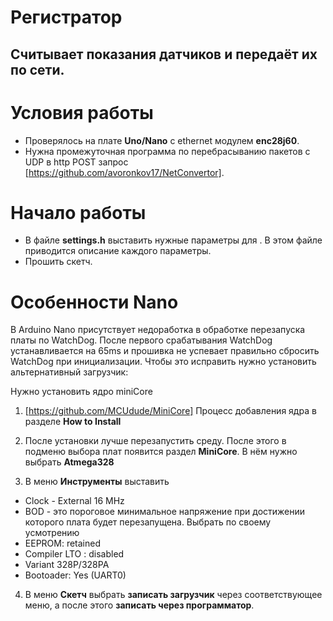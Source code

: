 # Регистратор
## Считывает показания датчиков и передаёт их по сети.

# Условия работы
- Проверялось на плате **Uno/Nano** с ethernet модулем **enc28j60**.
- Нужна промежуточная программа по перебрасыванию пакетов с UDP в http POST запрос [https://github.com/avoronkov17/NetConvertor]. 

# Начало работы
- В файле **settings.h** выставить нужные параметры для . В этом файле приводится описание каждого параметры.
- Прошить скетч.

# Особенности Nano
В Arduino Nano присутствует недоработка в обработке перезапуска платы по WatchDog. После первого срабатывания WatchDog устанавливается на 65ms и прошивка не успевает правильно сбросить WatchDog при инициализации. 
Чтобы это исправить нужно установить альтернативный загрузчик:

Нужно установить ядро miniCore
1. [https://github.com/MCUdude/MiniCore]
Процесс добавления ядра в разделе **How to Install**

2. После установки лучше перезапустить среду. После этого в подменю выбора плат появится раздел **MiniCore**. В нём нужно выбрать **Atmega328**

3. В меню **Инструменты** выставить 
- Clock - External 16 MHz
- BOD - это пороговое минимальное напряжение при достижении которого плата будет перезапущена. Выбрать по своему усмотрению
- EEPROM: retained
- Compiler LTO : disabled  
- Variant 328P/328PA
- Bootoader: Yes (UART0)
4. В меню **Скетч** выбрать **записать загрузчик** через соответствующее меню, а после этого **записать через программатор**.


